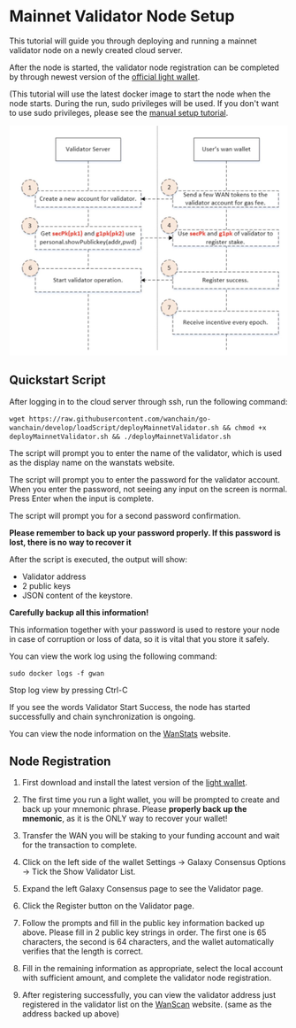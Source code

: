 # Mainnet Validator Node Setup
This tutorial will guide you through deploying and running a mainnet validator node on a newly created cloud server.

After the node is started, the validator node registration can be completed by through newest version of the [official light wallet](https://github.com/wanchain/wan-wallet-desktop/releases).

(This tutorial will use the latest docker image to start the node when the node starts. During the run, sudo privileges will be used. If you don't want to use sudo privileges, please see the [manual setup tutorial](staking/manually-deploy-validator.md).

![](media/validator-process.jpeg "Validator Overview") 

## Quickstart Script

After logging in to the cloud server through ssh, run the following command:

```
wget https://raw.githubusercontent.com/wanchain/go-wanchain/develop/loadScript/deployMainnetValidator.sh && chmod +x deployMainnetValidator.sh && ./deployMainnetValidator.sh
```

The script will prompt you to enter the name of the validator, which is used as the display name on the wanstats website.

The script will prompt you to enter the password for the validator account. When you enter the password, not seeing any input on the screen is normal. Press Enter when the input is complete.

The script will prompt you for a second password confirmation.

**Please remember to back up your password properly. If this password is lost, there is no way to recover it**

After the script is executed, the output will show: 

* Validator address
* 2 public keys
* JSON content of the keystore. 

**Carefully backup all this information!**

This information together with your password is used to restore your node in case of corruption or loss of data, so it is vital that you store it safely.

You can view the work log using the following command:


```
sudo docker logs -f gwan
```

Stop log view by pressing Ctrl-C

If you see the words Validator Start Success, the node has started successfully and chain synchronization is ongoing.

You can view the node information on the [WanStats](https://wanstats.io/) website.

## Node Registration

1. First download and install the latest version of the [light wallet](https://github.com/wanchain/wan-wallet-desktop/releases).

1. The first time you run a light wallet, you will be prompted to create and back up your mnemonic phrase. Please **properly back up the mnemonic**, as it is the ONLY way to recover your wallet!

1. Transfer the WAN you will be staking to your funding account and wait for the transaction to complete.

1. Click on the left side of the wallet Settings -> Galaxy Consensus Options -> Tick the Show Validator List.

1. Expand the left Galaxy Consensus page to see the Validator page.

1. Click the Register button on the Validator page.

1. Follow the prompts and fill in the public key information backed up above. Please fill in 2 public key strings in order. The first one is 65 characters, the second is 64 characters, and the wallet automatically verifies that the length is correct.

1. Fill in the remaining information as appropriate, select the local account with sufficient amount, and complete the validator node registration.

1. After registering successfully, you can view the validator address just registered in the validator list on the [WanScan](https://wanscan.org/) website. (same as the address backed up above)



